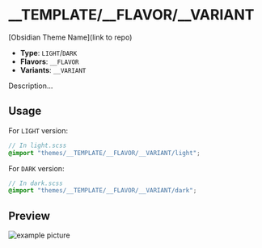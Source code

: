 # \_\_TEMPLATE/\_\_FLAVOR/\_\_VARIANT

[Obsidian Theme Name](link to repo)

- **Type**: `LIGHT`/`DARK`
- **Flavors**: `__FLAVOR`
- **Variants**: `__VARIANT`

Description...

## Usage

For `LIGHT` version:

```scss
// In light.scss
@import "themes/__TEMPLATE/__FLAVOR/__VARIANT/light";
```

For `DARK` version:

```scss
// In dark.scss
@import "themes/__TEMPLATE/__FLAVOR/__VARIANT/dark";
```

## Preview

![example picture](image)
